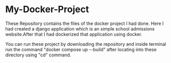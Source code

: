 # My-Docker-Project

These Repository contains the files of the docker project I had done. Here I had created a django application which is an simple school admissions website.After that I had dockerized that application using docker.

You can run these project by downloading the repository and inside terminal run the command "docker compose up --build" after locating into these directory using "cd" command.

